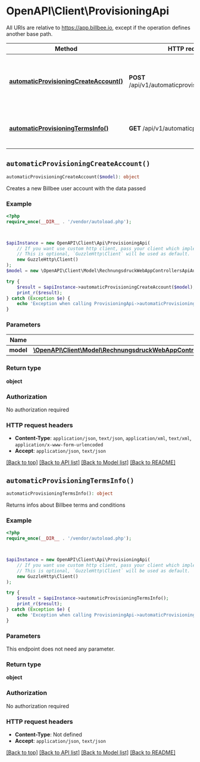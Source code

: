 # OpenAPI\Client\ProvisioningApi

All URIs are relative to https://app.billbee.io, except if the operation defines another base path.

| Method | HTTP request | Description |
| ------------- | ------------- | ------------- |
| [**automaticProvisioningCreateAccount()**](ProvisioningApi.md#automaticProvisioningCreateAccount) | **POST** /api/v1/automaticprovision/createaccount | Creates a new Billbee user account with the data passed |
| [**automaticProvisioningTermsInfo()**](ProvisioningApi.md#automaticProvisioningTermsInfo) | **GET** /api/v1/automaticprovision/termsinfo | Returns infos about Billbee terms and conditions |


## `automaticProvisioningCreateAccount()`

```php
automaticProvisioningCreateAccount($model): object
```

Creates a new Billbee user account with the data passed

### Example

```php
<?php
require_once(__DIR__ . '/vendor/autoload.php');



$apiInstance = new OpenAPI\Client\Api\ProvisioningApi(
    // If you want use custom http client, pass your client which implements `GuzzleHttp\ClientInterface`.
    // This is optional, `GuzzleHttp\Client` will be used as default.
    new GuzzleHttp\Client()
);
$model = new \OpenAPI\Client\Model\RechnungsdruckWebAppControllersApiAutomaticProvisioningControllerCreateAccountContainer(); // \OpenAPI\Client\Model\RechnungsdruckWebAppControllersApiAutomaticProvisioningControllerCreateAccountContainer

try {
    $result = $apiInstance->automaticProvisioningCreateAccount($model);
    print_r($result);
} catch (Exception $e) {
    echo 'Exception when calling ProvisioningApi->automaticProvisioningCreateAccount: ', $e->getMessage(), PHP_EOL;
}
```

### Parameters

| Name | Type | Description  | Notes |
| ------------- | ------------- | ------------- | ------------- |
| **model** | [**\OpenAPI\Client\Model\RechnungsdruckWebAppControllersApiAutomaticProvisioningControllerCreateAccountContainer**](../Model/RechnungsdruckWebAppControllersApiAutomaticProvisioningControllerCreateAccountContainer.md)|  | |

### Return type

**object**

### Authorization

No authorization required

### HTTP request headers

- **Content-Type**: `application/json`, `text/json`, `application/xml`, `text/xml`, `application/x-www-form-urlencoded`
- **Accept**: `application/json`, `text/json`

[[Back to top]](#) [[Back to API list]](../../README.md#endpoints)
[[Back to Model list]](../../README.md#models)
[[Back to README]](../../README.md)

## `automaticProvisioningTermsInfo()`

```php
automaticProvisioningTermsInfo(): object
```

Returns infos about Billbee terms and conditions

### Example

```php
<?php
require_once(__DIR__ . '/vendor/autoload.php');



$apiInstance = new OpenAPI\Client\Api\ProvisioningApi(
    // If you want use custom http client, pass your client which implements `GuzzleHttp\ClientInterface`.
    // This is optional, `GuzzleHttp\Client` will be used as default.
    new GuzzleHttp\Client()
);

try {
    $result = $apiInstance->automaticProvisioningTermsInfo();
    print_r($result);
} catch (Exception $e) {
    echo 'Exception when calling ProvisioningApi->automaticProvisioningTermsInfo: ', $e->getMessage(), PHP_EOL;
}
```

### Parameters

This endpoint does not need any parameter.

### Return type

**object**

### Authorization

No authorization required

### HTTP request headers

- **Content-Type**: Not defined
- **Accept**: `application/json`, `text/json`

[[Back to top]](#) [[Back to API list]](../../README.md#endpoints)
[[Back to Model list]](../../README.md#models)
[[Back to README]](../../README.md)
